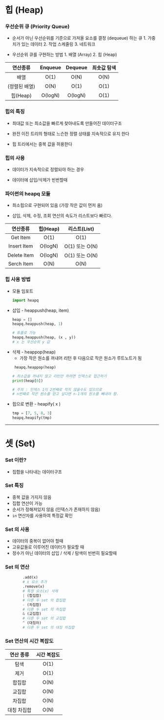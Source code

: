 

# 힙 (Heap)
### 우선순위 큐 (Priority Queue)
- 순서가 아닌 우선순위를 기준으로 가져올 요소를 결정 (dequeue) 하는 큐
		1. 가중치가 있는 데이터
		2. 작업 스케줄링
		3. 네트워크
		
- 우선순위 큐를 구현하는 방법
		1. 배열 (Array)
		2. 힙 (Heap)

| 연산종류 | Enqueue | Dequeue | 최솟값 탐색 |
|:-:|:-:|:-:|:-:|
| 배열 | O(1)|O(N)|O(N)|
| (정렬된 배열) | O(N)|O(1)|O(1)|
| 힙(Heap) | O(logN)|O(logN)|O(1)|

### 힙의 특징
- 최대값 또는 최소값을 빠르게 찾아내도록 만들어진 데이터구조

- 완전 이진 트리의 형태로 느슨한 정렬 상태를 지속적으로 유지 한다

- 힙 트리에서는 중복 값을 허용한다
 
### 힙의 사용
- 데이터가 지속적으로 정렬되야 하는 경우

- 데이터에 삽입/삭제가 빈번할때

### 파이썬의 heapq 모듈
- 최소힙으로 구현되어 있음 (가장 작은 값이 먼저 옴)

- 삽입, 삭제, 수정, 조회 연산의 속도가 리스트보다 빠르다.

| 연산종류 | 힙(Heap) | 리스트(List) |
|:-:|:-:|:-:|
| Get Item | O(1)|O(1)|
| Insert Item | O(logN)|O(1) 또는 O(N)|
| Delete Item | O(logN)|O(1) 또는 O(N)|
| Serch Item | O(N)| O(N)|

### 힙 사용 방법
- 모듈 임포트
	 ```python
	import heapq
	 ```
- 삽입 - heappush(heap, item)
	```python
	heap = [] 
	heapq.heappush(heap, 1)
	
	# 튜플로 가능
	heapq.heappush(heap, (x , y))
	# x 는 우선순위 y 값
	``` 
- 삭제 - heappop(heap)
	- 가장 작은 원소를 꺼내어 리턴 후 다음으로 작은 원소가 루트노트가 됨
	```python
	 heapq.heappop(heap)

	# 최소값을 꺼내지 않고 리턴만 하려면 인덱스로 접근하기
	print(heap[0])
	
	# 주의 : 인덱스 1이 2번째로 작지 않을수도 있으므로 
	# n번째로 작은 원소를 얻고 싶다면 n-1개의 원소를 빼내야 함.
	```
- 힙으로 변환 - heapify( x )
	```python
	tmp = [7, 5, 8, 3]
	heapq.heapify(tmp)
	```
---
# 셋 (Set)
### Set 이란?
- 집합을 나타내는 데이터구조
### Set 특징
- 중복 값을 가지지 않음
- 집합 연산이 가능
- 순서가 정해져있지 않음 (인덱스가 존재하지 않음)
- `in` 연산자를 사용하여 특정값 확인
### Set 의 사용
- 데이터의 중복이 없어야 할때
- 고유값들로 이루어진 데이터가 필요할 때
- 정수가 아닌 데이터의 삽입 / 삭제 / 탐색이 빈번히 필요할때
### Set 의 연산
```python
		.add(x)
		# x 요소 추가
		.remove(x)
		# 특정 요소(x) 삭제
		| (합집합)
		# 다른 두 set 의 합집합
		- (차집합)
		# 다른 두 set 의 차집합
		& (교집합)
		# 다른 두 set 의 교집합
		^ (대칭차)
		# 다른 두 set 의 대칭 차집합
```

### Set 연산의 시간 복잡도
| 연산 종류 | 시간 복잡도 |
|:-:|:-:|
|탐색|O(1)|
|제거|O(1)|
|합집합|O(N)|
|교집합|O(N)|
|차집합|O(N)|
|대칭 차집합|O(N)|

